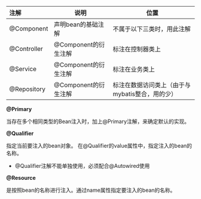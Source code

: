 | 注解          | 说明              | 位置                          |
|:------------|-----------------|-----------------------------|
| @Component  | 声明bean的基础注解     | 不属于以下三类时，用此注解               |
| @Controller | @Component的衍生注解 | 标注在控制器类上                    |
| @Service    | @Component的衍生注解 | 标注在业务类上                     |
| @Repository | @Component的衍生注解 | 标注在数据访问类上（由于与mybatis整合，用的少） |

**@Primary**

当存在多个相同类型的Bean注入时，加上@Primary注解，来确定默认的实现。


**@Qualifier**

指定当前要注入的bean对象。 在@Qualifier的value属性中，指定注入的bean的名称。
- @Qualifier注解不能单独使用，必须配合@Autowired使用

**@Resource**

是按照bean的名称进行注入。通过name属性指定要注入的bean的名称。